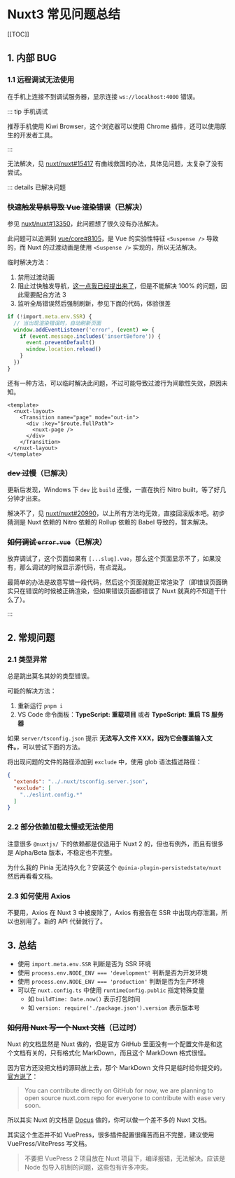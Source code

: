 # Nuxt3 常见问题总结

[[TOC]]

## 1. 内部 BUG

### 1.1 远程调试无法使用

在手机上连接不到调试服务器，显示连接 `ws://localhost:4000` 错误。

::: tip 手机调试

推荐手机使用 Kiwi Browser，这个浏览器可以使用 Chrome 插件，还可以使用原生的开发者工具。

:::

无法解决，见 [nuxt/nuxt#15417](https://github.com/nuxt/nuxt/issues/15417) 有曲线救国的办法，具体见问题，太复杂了没有尝试。

::: details 已解决问题

### ~~快速触发导航导致 Vue 渲染错误~~（已解决）

参见 [nuxt/nuxt#13350](https://github.com/nuxt/nuxt/issues/13350)，此问题想了很久没有办法解决。

此问题可以追溯到 [vue/core#8105](https://github.com/vuejs/core/issues/8105)，是 Vue 的实验性特征 `<Suspense />` 导致的，而 Nuxt 的过渡动画是使用 `<Suspense />` 实现的，所以无法解决。

临时解决方法：

1. 禁用过渡动画
2. 阻止过快触发导航，[这一点我已经提出来了](https://github.com/nuxt/nuxt/issues/13350#issuecomment-1543968330)，但是不能解决 100% 的问题，因此需要配合方法 3
3. 监听全局错误然后强制刷新，参见下面的代码，体验很差

```ts
if (!import.meta.env.SSR) {
  // 当出现渲染错误时，自动刷新页面
  window.addEventListener('error', (event) => {
    if (event.message.includes('insertBefore')) {
      event.preventDefault()
      window.location.reload()
    }
  })
}
```

还有一种方法，可以临时解决此问题，不过可能导致过渡行为间歇性失效，原因未知。

```vue
<template>
  <nuxt-layout>
    <Transition name="page" mode="out-in">
      <div :key="$route.fullPath">
        <nuxt-page />
      </div>
    </Transition>
  </nuxt-layout>
</template>
```

### ~~dev 过慢~~（已解决）

更新后发现，Windows 下 `dev` 比 `build` 还慢，一直在执行 Nitro built，等了好几分钟才出来。

解决不了，见 [nuxt/nuxt#20990](https://github.com/nuxt/nuxt/issues/20990)，以上所有方法均无效，直接回滚版本吧。初步猜测是 Nuxt 依赖的 Nitro 依赖的 Rollup 依赖的 Babel 导致的，暂未解决。

### ~~如何调试 `error.vue`~~（已解决）

放弃调试了，这个页面如果有 `[...slug].vue`，那么这个页面显示不了，如果没有，那么调试的时候显示源代码，有点混乱。

最简单的办法是故意写错一段代码，然后这个页面就能正常渲染了（即错误页面确实只在错误的时候被正确渲染，但如果错误页面都错误了 Nuxt 就真的不知道干什么了）。

:::

## 2. 常规问题

### 2.1 类型异常

总是跳出莫名其妙的类型错误。

可能的解决方法：

1. 重新运行 `pnpm i`
2. VS Code 命令面板：**TypeScript: 重载项目** 或者 **TypeScript: 重启 TS 服务器**

如果 `server/tsconfig.json` 提示 **无法写入文件 XXX，因为它会覆盖输入文件。**，可以尝试下面的方法。

将出现问题的文件的路径添加到 `exclude` 中，使用 glob 语法描述路径：

```json
{
  "extends": "../.nuxt/tsconfig.server.json",
  "exclude": [
    "../eslint.config.*"
  ]
}
```

### 2.2 部分依赖加载太慢或无法使用

注意很多 `@nuxtjs/` 下的依赖都是仅适用于 Nuxt 2 的，但也有例外，而且有很多是 Alpha/Beta 版本，不稳定也不完整。

为什么我的 Pinia 无法持久化？安装这个 `@pinia-plugin-persistedstate/nuxt` 然后再看看文档。

### 2.3 如何使用 Axios

不要用，Axios 在 Nuxt 3 中被废除了，Axios 有报告在 SSR 中出现内存泄漏，所以也别用了。新的 API 代替就行了。

## 3. 总结

- 使用 `import.meta.env.SSR` 判断是否为 SSR 环境
- 使用 `process.env.NODE_ENV === 'development'` 判断是否为开发环境
- 使用 `process.env.NODE_ENV === 'production'` 判断是否为生产环境
- 可以在 `nuxt.config.ts` 中使用 `runtimeConfig.public` 指定特殊变量
  - 如 `buildTime: Date.now()` 表示打包时间
  - 如 `version: require('./package.json').version` 表示版本号

### ~~如何用 Nuxt 写一个 Nuxt 文档~~（已过时）

Nuxt 的文档显然是 Nuxt 做的，但是官方 GitHub 里面没有一个配置文件是和这个文档有关的，只有格式化 MarkDown，而且这个 MarkDown 格式很怪。

因为官方还没把文档的源码放上去，那个 MarkDown 文件只是临时给你提交的。[官方说了](https://github.com/nuxt/nuxt/tree/main/docs)：

> You can contribute directly on GitHub for now, we are planning to open source nuxt.com repo for everyone to contribute with ease very soon.

所以其实 Nuxt 的文档是 [Docus](https://docus.dev/) 做的，你可以做一个差不多的 Nuxt 文档。

其实这个生态并不如 VuePress，很多插件配置很痛苦而且不完整，建议使用 VuePress/VitePress 写文档。

> 不要把 VuePress 2 项目放在 Nuxt 项目下，编译报错，无法解决。应该是 Node 包导入机制的问题，这些包有许多冲突。
